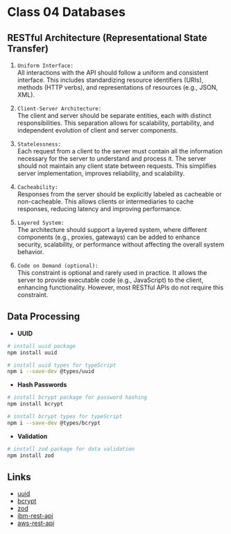 # Class 04 Databases

## RESTful Architecture (Representational State Transfer)

1. `Uniform Interface:`  
   All interactions with the API should follow a uniform and consistent interface. This includes standardizing resource identifiers (URIs), methods (HTTP verbs), and representations of resources (e.g., JSON, XML).

2. `Client-Server Architecture:`  
   The client and server should be separate entities, each with distinct responsibilities. This separation allows for scalability, portability, and independent evolution of client and server components.

3. `Statelessness:`  
   Each request from a client to the server must contain all the information necessary for the server to understand and process it. The server should not maintain any client state between requests. This simplifies server implementation, improves reliability, and scalability.

4. `Cacheability:`  
   Responses from the server should be explicitly labeled as cacheable or non-cacheable. This allows clients or intermediaries to cache responses, reducing latency and improving performance.

5. `Layered System:`  
   The architecture should support a layered system, where different components (e.g., proxies, gateways) can be added to enhance security, scalability, or performance without affecting the overall system behavior.

6. `Code on Demand (optional):`  
   This constraint is optional and rarely used in practice. It allows the server to provide executable code (e.g., JavaScript) to the client, enhancing functionality. However, most RESTful APIs do not require this constraint.

## Data Processing

- **UUID**

```bash
# install uuid package
npm install uuid

# install uuid types for typeScript
npm i --save-dev @types/uuid
```

- **Hash Passwords**

```bash
# install bcrypt package for password hashing
npm install bcrypt

# install bcrypt types for typeScript
npm i --save-dev @types/bcrypt
```

- **Validation**

```bash
# install zod package for data validation
npm install zod
```

## Links

- [uuid](https://www.npmjs.com/package/uuid)
- [bcrypt](https://www.npmjs.com/package/bcrypt)
- [zod](https://zod.dev/)
- [ibm-rest-api](https://www.ibm.com/br-pt/topics/rest-apis)
- [aws-rest-api](https://aws.amazon.com/pt/what-is/restful-api/)
